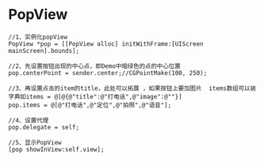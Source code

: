 # PopView
    //1、实例化popView
    PopView *pop = [[PopView alloc] initWithFrame:[UIScreen mainScreen].bounds];
    
    //2、先设置按钮出现的中心点，即Demo中暗绿色的点的中心位置
    pop.centerPoint = sender.center;//CGPointMake(100, 250);
    
    //3、再设置点击的item的title，此处可以拓展 ，如果按钮上要加图片  items数组可以装字典如items = @[@{@"title":@"打电话",@"image":@""}]
    pop.items = @[@"打电话",@"定位",@"拍照",@"语音"];
    
    //4、设置代理
    pop.delegate = self;
    
    //5、显示PopView
    [pop showInView:self.view];
